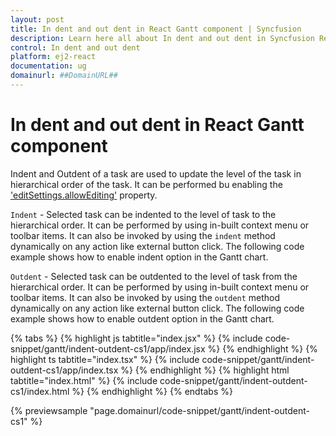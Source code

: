 ```yaml
---
layout: post
title: In dent and out dent in React Gantt component | Syncfusion
description: Learn here all about In dent and out dent in Syncfusion React Gantt component of Syncfusion Essential JS 2 and more.
control: In dent and out dent 
platform: ej2-react
documentation: ug
domainurl: ##DomainURL##
---
```


# In dent and out dent in React Gantt component

Indent and Outdent of a task are used to update the level of the task in hierarchical order of the task. It can be performed bu enabling the ['editSettings.allowEditing'](https://ej2.syncfusion.com/react/documentation/api/gantt/editSettings/#allowediting) property.

`Indent` - Selected task can be indented to the level of task to the hierarchical order. It can be performed by using in-built context menu or toolbar items. It can also be invoked by using the `indent` method dynamically on any action like external button click. The following code example shows how to enable indent option in the Gantt chart.

`Outdent` - Selected task can be outdented to the level of task from the hierarchical order. It can be performed by using in-built context menu or toolbar items. It can also be invoked by using the `outdent` method dynamically on any action like external button click. The following code example shows how to enable outdent option in the Gantt chart.

{% tabs %}
{% highlight js tabtitle="index.jsx" %}
{% include code-snippet/gantt/indent-outdent-cs1/app/index.jsx %}
{% endhighlight %}
{% highlight ts tabtitle="index.tsx" %}
{% include code-snippet/gantt/indent-outdent-cs1/app/index.tsx %}
{% endhighlight %}
{% highlight html tabtitle="index.html" %}
{% include code-snippet/gantt/indent-outdent-cs1/index.html %}
{% endhighlight %}
{% endtabs %}
        
{% previewsample "page.domainurl/code-snippet/gantt/indent-outdent-cs1" %}